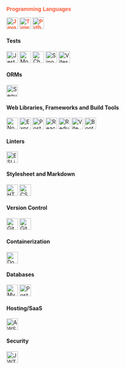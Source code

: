 <div>
  <h4 style="color: #FF5733; font-family: 'comic-sans', sans-serif;">Programming Languages</p>
  <img src="https://img.shields.io/badge/-JavaScript-323330?style=flat&logo=javascript" alt="JavaScript" height="30" />
  <img src="https://img.shields.io/badge/-TypeScript-323330?style=flat&logo=typescript" alt="TypeScript" height="30" />
  <img src="https://img.shields.io/badge/-Python-323330?style=flat&logo=python" alt="Python" height="30" />
</div>

<div>
  <h4>Tests</h4>
  <img src="https://img.shields.io/badge/-Jest-323330?style=flat&logo=jest&logoColor=%2315C214" alt="Jest" height="30" />
  <img src="https://img.shields.io/badge/-Mocha-323330?style=flat&logo=mocha" alt="Mocha" height="30" />
  <img src="https://img.shields.io/badge/-Chai-323330?style=flat&logo=chai&logoColor=%23B9574E" alt="Chai" height="30" />
  <img src="https://img.shields.io/badge/-Sinon.js-323330?style=flat&logo=sinon" alt="Sinon" height="30" />
  <img src="https://img.shields.io/badge/-Vitest-323330?style=flat&logo=vitest" alt="Vitest" height="30" />
</div>

<div>
  <h4>ORMs</h4>
  <img src="https://img.shields.io/badge/-Sequelize-323330?style=flat&logo=sequelize" alt="Sequelize" height="30" />
</div>

<div>
  <h4>Web Libraries, Frameworks and Build Tools</h4>
  <img src="https://img.shields.io/badge/-Node.js-323330?style=flat&logo=node.js" alt="Node.js" height="30" />
  <img src="https://img.shields.io/badge/-Express.js-323330?style=flat&logo=express&logoColor=%2361DAFB" alt="Express.js" height="30" />
  <img src="https://img.shields.io/badge/-Postman-323330?style=flat&logo=Postman" alt="Postman" height="30" />
  <img src="https://img.shields.io/badge/-React-323330?style=flat&logo=react" alt="React" height="30" />
  <img src="https://img.shields.io/badge/-Redux-323330?style=flat&logo=redux&logoColor=%23764ABC" alt="Redux" height="30" />
  <img src="https://img.shields.io/badge/-Vite-323330?style=flat&logo=Vite" alt="Vite" height="30" />
  <img src="https://img.shields.io/badge/-Bootstrap-323330?style=flat&logo=Bootstrap" alt="Bootstrap" height="30" />
</div>

<div>
  <h4>Linters</h4>
  <img src="https://img.shields.io/badge/-ESLint-323330?style=flat&logo=ESLint&logoColor=%237C7CEB" alt="ESLint" height="30" />
</div>

<div>
  <h4>Stylesheet and Markdown</h4>
  <img src="https://img.shields.io/badge/-HTML5-323330?style=flat&logo=html5" alt="HTML5" height="30" />
  <img src="https://img.shields.io/badge/-CSS3-323330?style=flat&logo=css3&logoColor=%231572B6" alt="CSS3" height="30" />
</div>

<div>
  <h4>Version Control</h4>
  <img src="https://img.shields.io/badge/-Git-323330?style=flat&logo=git" alt="Git" height="30" />
  <img src="https://img.shields.io/badge/-GitHub-323330?style=flat&logo=github" alt="GitHub" height="30" />
</div>

<div>
  <h4>Containerization</h4>
  <img src="https://img.shields.io/badge/-Docker-323330?style=flat&logo=docker" alt="Docker" height="30" />
</div>

<div>
  <h4>Databases</h4>
  <img src="https://img.shields.io/badge/-MySQL-323330?style=flat&logo=mysql" alt="MySQL" height="30" />
  <img src="https://img.shields.io/badge/-PostgreSQL-323330?style=flat&logo=PostgreSQL" alt="PostgreSQL" height="30" />
</div>

<div>
  <h4>Hosting/SaaS</h4>
  <img src="https://img.shields.io/badge/-AWS-323330?style=flat&logo=amazon-aws&logoColor=%23FF9900" alt="AWS" height="30" />
</div>

<div>
  <h4>Security</h4>
  <img src="https://img.shields.io/badge/-JWT-323330?style=flat&logo=JSON%20web%20tokens" alt="JWT" height="30" />
</div>




